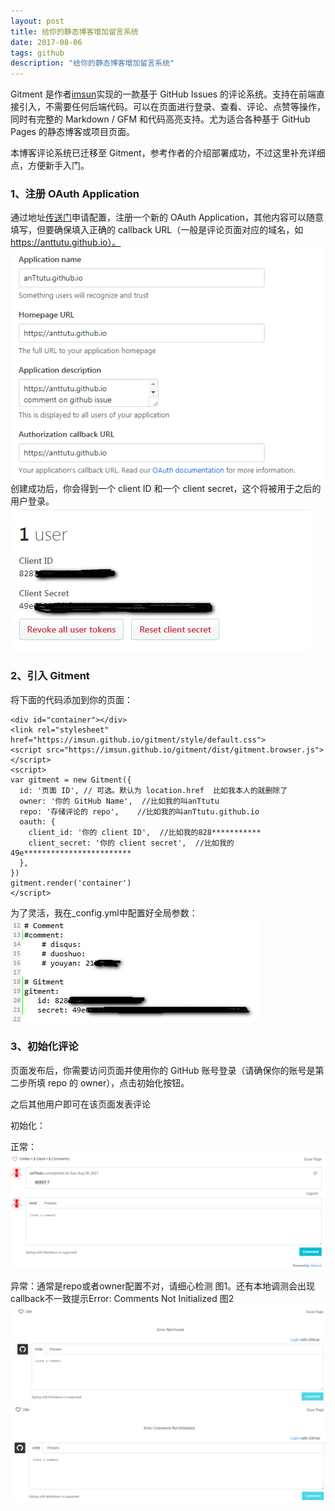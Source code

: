 ```yaml
---
layout: post
title: 给你的静态博客增加留言系统
date: 2017-08-06
tags: github 
description: "给你的静态博客增加留言系统"
---
```


Gitment 是作者<a href="https://imsun.net/posts/gitment-introduction/">imsun</a>实现的一款基于 GitHub Issues 的评论系统。支持在前端直接引入，不需要任何后端代码。可以在页面进行登录、查看、评论、点赞等操作，同时有完整的 Markdown / GFM 和代码高亮支持。尤为适合各种基于 GitHub Pages 的静态博客或项目页面。

本博客评论系统已迁移至 Gitment，参考作者的介绍部署成功，不过这里补充详细点，方便新手入门。

### 1、注册 OAuth Application

通过地址<a href="https://github.com/settings/applications/new">传送门</a>申请配置，注册一个新的 OAuth Application，其他内容可以随意填写，但要确保填入正确的 callback URL（一般是评论页面对应的域名，如 https://anttutu.github.io）。
![](/images/posts/gitment/OAuth.jpg)
创建成功后，你会得到一个 client ID 和一个 client secret，这个将被用于之后的用户登录。
![](/images/posts/gitment/id.jpg)

### 2、引入 Gitment

将下面的代码添加到你的页面：
```
<div id="container"></div>
<link rel="stylesheet" href="https://imsun.github.io/gitment/style/default.css">
<script src="https://imsun.github.io/gitment/dist/gitment.browser.js"></script>
<script>
var gitment = new Gitment({
  id: '页面 ID', // 可选。默认为 location.href  比如我本人的就删除了
  owner: '你的 GitHub Name',  //比如我的叫anTtutu
  repo: '存储评论的 repo',    //比如我的叫anTtutu.github.io
  oauth: {
    client_id: '你的 client ID',  //比如我的828***********
    client_secret: '你的 client secret',  //比如我的49e************************
  },
})
gitment.render('container')
</script>
```

为了灵活，我在_config.yml中配置好全局参数：
![](/images/posts/gitment/config.jpg)

### 3、初始化评论

页面发布后，你需要访问页面并使用你的 GitHub 账号登录（请确保你的账号是第二步所填 repo 的 owner），点击初始化按钮。

之后其他用户即可在该页面发表评论

初始化：


正常：
![](/images/posts/gitment/comment.jpg)

异常：通常是repo或者owner配置不对，请细心检测 图1。还有本地调测会出现callback不一致提示Error: Comments Not Initialized 图2
![](/images/posts/gitment/Error1.jpg) ![](/images/posts/gitment/Error3.jpg) 
